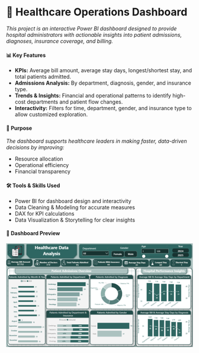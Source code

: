 # 🏥 Healthcare Operations Dashboard

_This project is an interactive Power BI dashboard designed to provide hospital administrators with actionable 
insights into patient admissions, diagnoses, insurance coverage, and billing._

#### 📊 Key Features

- **KPIs:** Average bill amount, average stay days, longest/shortest stay, and total patients admitted.
- **Admissions Analysis:** By department, diagnosis, gender, and insurance type.
- **Trends & Insights:** Financial and operational patterns to identify high-cost departments and patient flow changes.
- **Interactivity:** Filters for time, department, gender, and insurance type to allow customized exploration.

#### 🎯 Purpose

_The dashboard supports healthcare leaders in making faster, data-driven decisions by improving:_

- Resource allocation
- Operational efficiency
- Financial transparency

#### 🛠 Tools & Skills Used

- Power BI for dashboard design and interactivity
- Data Cleaning & Modeling for accurate measures
- DAX for KPI calculations
- Data Visualization & Storytelling for clear insights

#### 📸 Dashboard Preview
![Dashboard Screenshot](Dashboard/Dashboard.PNG)
